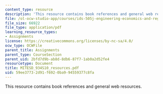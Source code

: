 ```yaml
---
content_type: resource
description: 'This resource contains book references and general web resources.  '
file: /ol-ocw-studio-app/courses/ids-505j-engineering-economics-and-regulation-of-the-electric-power-sector-spring-2010/59ee37732d91f6920ba994559377c8fa_MITESD_934S10_resources.pdf
file_size: 66922
file_type: application/pdf
learning_resource_types:
- Assignments
license: https://creativecommons.org/licenses/by-nc-sa/4.0/
ocw_type: OCWFile
parent_title: Assignments
parent_type: CourseSection
parent_uid: 2bfd7d9b-ab8d-8db6-87f7-1ab0a2d52fe4
resourcetype: Document
title: MITESD_934S10_resources.pdf
uid: 59ee3773-2d91-f692-0ba9-94559377c8fa
---
```

This resource contains book references and general web resources.  
